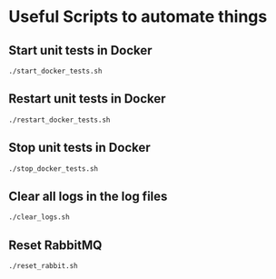 # Useful Scripts to automate things

## Start unit tests in Docker

```
./start_docker_tests.sh
```

## Restart unit tests in Docker

```
./restart_docker_tests.sh
```

## Stop unit tests in Docker

```
./stop_docker_tests.sh
```

## Clear all logs in the log files

```
./clear_logs.sh
```

## Reset RabbitMQ

```
./reset_rabbit.sh
```